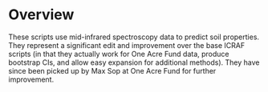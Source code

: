 # Overview

These scripts use mid-infrared spectroscopy data to predict soil properties. They represent a significant edit and improvement over the base ICRAF scripts (in that they actually work for One Acre Fund data, produce bootstrap CIs, and allow easy expansion for additional methods). They have since been picked up by Max Sop at One Acre Fund for further improvement. 
